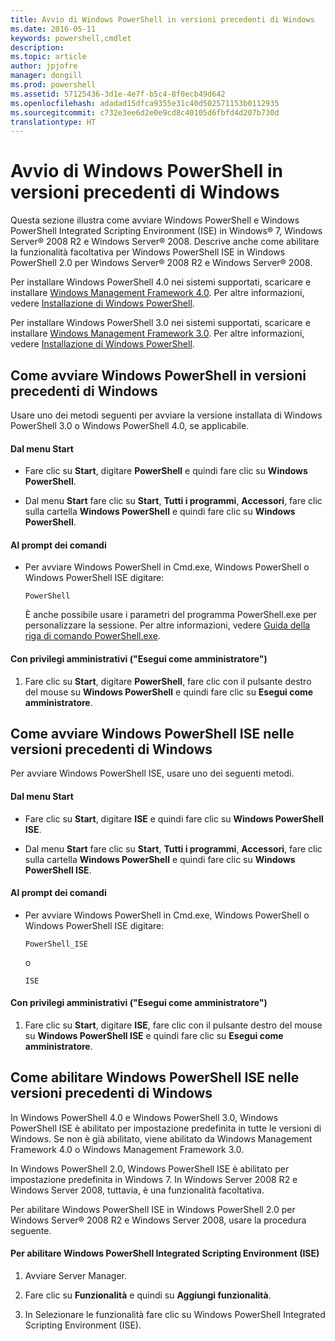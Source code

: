 ```yaml
---
title: Avvio di Windows PowerShell in versioni precedenti di Windows
ms.date: 2016-05-11
keywords: powershell,cmdlet
description: 
ms.topic: article
author: jpjofre
manager: dongill
ms.prod: powershell
ms.assetid: 57125436-3d1e-4e7f-b5c4-8f0ecb49d642
ms.openlocfilehash: adadad15dfca9355e31c40d502571153b0112935
ms.sourcegitcommit: c732e3ee6d2e0e9cd8c40105d6fbfd4d207b730d
translationtype: HT
---
```

# <a name="starting-windows-powershell-on-earlier-versions-of-windows"></a>Avvio di Windows PowerShell in versioni precedenti di Windows
Questa sezione illustra come avviare Windows PowerShell e Windows PowerShell Integrated Scripting Environment (ISE) in Windows® 7, Windows Server® 2008 R2 e Windows Server® 2008. Descrive anche come abilitare la funzionalità facoltativa per Windows PowerShell ISE in Windows PowerShell 2.0 per Windows Server® 2008 R2 e Windows Server® 2008.

Per installare Windows PowerShell 4.0 nei sistemi supportati, scaricare e installare [Windows Management Framework 4.0](http://go.microsoft.com/fwlink/?LinkID=293881). Per altre informazioni, vedere [Installazione di Windows PowerShell](Installing-Windows-PowerShell.md).

Per installare Windows PowerShell 3.0 nei sistemi supportati, scaricare e installare [Windows Management Framework 3.0](http://go.microsoft.com/fwlink/?LinkID=240290). Per altre informazioni, vedere [Installazione di Windows PowerShell](Installing-Windows-PowerShell.md).

## <a name="how-to-start-windows-powershell-on-earlier-versions-of-windows"></a>Come avviare Windows PowerShell in versioni precedenti di Windows
Usare uno dei metodi seguenti per avviare la versione installata di Windows PowerShell 3.0 o Windows PowerShell 4.0, se applicabile.

#### <a name="from-the-start-menu"></a>Dal menu Start

-   Fare clic su **Start**, digitare **PowerShell** e quindi fare clic su **Windows PowerShell**.

-   Dal menu **Start** fare clic su **Start**, **Tutti i programmi**, **Accessori**, fare clic sulla cartella **Windows PowerShell** e quindi fare clic su **Windows PowerShell**.

#### <a name="at-the-command-prompt"></a>Al prompt dei comandi

-   Per avviare Windows PowerShell in Cmd.exe, Windows PowerShell o Windows PowerShell ISE digitare:

    ```
    PowerShell
    ```

    È anche possibile usare i parametri del programma PowerShell.exe per personalizzare la sessione. Per altre informazioni, vedere [Guida della riga di comando PowerShell.exe](../core-powershell/console/PowerShell.exe-Command-Line-Help.md).

#### <a name="with-administrative-privileges-run-as-administrator"></a>Con privilegi amministrativi ("Esegui come amministratore")

1.  Fare clic su **Start**, digitare **PowerShell**, fare clic con il pulsante destro del mouse su **Windows PowerShell** e quindi fare clic su **Esegui come amministratore**.

## <a name="how-to-start-windows-powershell-ise-on-earlier-releases-of-windows"></a>Come avviare Windows PowerShell ISE nelle versioni precedenti di Windows
Per avviare Windows PowerShell ISE, usare uno dei seguenti metodi.

#### <a name="from-the-start-menu"></a>Dal menu Start

-   Fare clic su **Start**, digitare **ISE** e quindi fare clic su **Windows PowerShell ISE**.

-   Dal menu **Start** fare clic su **Start**, **Tutti i programmi**, **Accessori**, fare clic sulla cartella **Windows PowerShell** e quindi fare clic su **Windows PowerShell ISE**.

#### <a name="at-the-command-prompt"></a>Al prompt dei comandi

-   Per avviare Windows PowerShell in Cmd.exe, Windows PowerShell o Windows PowerShell ISE digitare:

    ```
    PowerShell_ISE
    ```

    o

    ```
    ISE
    ```

#### <a name="with-administrative-privileges-run-as-administrator"></a>Con privilegi amministrativi ("Esegui come amministratore")

1.  Fare clic su **Start**, digitare **ISE**, fare clic con il pulsante destro del mouse su **Windows PowerShell ISE** e quindi fare clic su **Esegui come amministratore**.

## <a name="how-to-enable-windows-powershell-ise-on-earlier-releases-of-windows"></a>Come abilitare Windows PowerShell ISE nelle versioni precedenti di Windows
In Windows PowerShell 4.0 e Windows PowerShell 3.0, Windows PowerShell ISE è abilitato per impostazione predefinita in tutte le versioni di Windows. Se non è già abilitato, viene abilitato da Windows Management Framework 4.0 o Windows Management Framework 3.0.

In Windows PowerShell 2.0, Windows PowerShell ISE è abilitato per impostazione predefinita in Windows 7. In Windows Server 2008 R2 e Windows Server 2008, tuttavia, è una funzionalità facoltativa.

Per abilitare Windows PowerShell ISE in Windows PowerShell 2.0 per Windows Server® 2008 R2 e Windows Server 2008, usare la procedura seguente.

#### <a name="to-enable-windows-powershell-integrated-scripting-environment-ise"></a>Per abilitare Windows PowerShell Integrated Scripting Environment (ISE)

1.  Avviare Server Manager.

2.  Fare clic su **Funzionalità** e quindi su **Aggiungi funzionalità**.

3.  In Selezionare le funzionalità fare clic su Windows PowerShell Integrated Scripting Environment (ISE).

